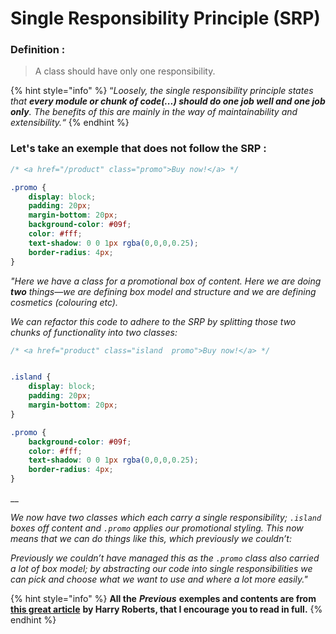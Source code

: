 # Single Responsibility Principle \(SRP\)

### Definition : 

> A class should have only one responsibility.

{% hint style="info" %}
“_Loosely, the single responsibility principle states that **every module or chunk of code\(...\) should do one job well and one job only**. The benefits of this are mainly in the way of maintainability and extensibility.“_
{% endhint %}

### Let's take an exemple that does not follow the SRP :

```css
/* <a href="/product" class="promo">Buy now!</a> */

.promo {
    display: block;
    padding: 20px;
    margin-bottom: 20px;
    background-color: #09f;
    color: #fff;
    text-shadow: 0 0 1px rgba(0,0,0,0.25);
    border-radius: 4px;
}
```

_"Here we have a class for a promotional box of content. Here we are doing **two** things—we are defining box model and structure and we are defining cosmetics \(colouring etc\)._

_We can refactor this code to adhere to the SRP by splitting those two chunks of functionality into two classes:_

```css
/* <a href="product" class="island  promo">Buy now!</a> */


.island {
    display: block;
    padding: 20px;
    margin-bottom: 20px;
}

.promo {
    background-color: #09f;
    color: #fff;
    text-shadow: 0 0 1px rgba(0,0,0,0.25);
    border-radius: 4px;
}
```

\_\_

_We now have two classes which each carry a single responsibility; `.island` boxes off content and `.promo` applies our promotional styling. This now means that we can do things like this, which previously we couldn’t:_

_Previously we couldn’t have managed this as the `.promo` class also carried a lot of box model; by abstracting our code into single responsibilities we can pick and choose what we want to use and where a lot more easily."_

{% hint style="info" %}
**All the** _**Previous**_ **exemples and contents are from** [**this great article**](https://csswizardry.com/2012/04/the-single-responsibility-principle-applied-to-css/) **by Harry Roberts, that I encourage you to read in full.**
{% endhint %}

